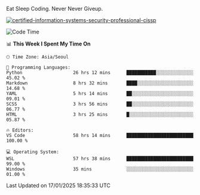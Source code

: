 Eat Sleep Coding.
Never Never Giveup.

[![certified-information-systems-security-professional-cissp](https://user-images.githubusercontent.com/44606727/157613689-acd84ec6-5f8f-4e79-89d9-a8d51f033634.png)](https://www.credly.com/badges/f394a010-85a0-450b-9136-8043af01d71c/public_url)

<!--START_SECTION:waka-->
![Code Time](http://img.shields.io/badge/Code%20Time-3%2C783%20hrs%2015%20mins-blue)

📊 **This Week I Spent My Time On** 

```text
🕑︎ Time Zone: Asia/Seoul

💬 Programming Languages: 
Python                   26 hrs 12 mins      ███████████░░░░░░░░░░░░░░   45.02 % 
Markdown                 8 hrs 32 mins       ████░░░░░░░░░░░░░░░░░░░░░   14.68 % 
YAML                     5 hrs 14 mins       ██░░░░░░░░░░░░░░░░░░░░░░░   09.01 % 
SCSS                     3 hrs 56 mins       ██░░░░░░░░░░░░░░░░░░░░░░░   06.77 % 
HTML                     3 hrs 25 mins       █░░░░░░░░░░░░░░░░░░░░░░░░   05.87 % 

🔥 Editors: 
VS Code                  58 hrs 14 mins      █████████████████████████   100.00 % 

💻 Operating System: 
WSL                      57 hrs 38 mins      █████████████████████████   99.00 % 
Windows                  35 mins             ░░░░░░░░░░░░░░░░░░░░░░░░░   01.00 % 
```


 Last Updated on 17/01/2025 18:35:33 UTC
<!--END_SECTION:waka-->
